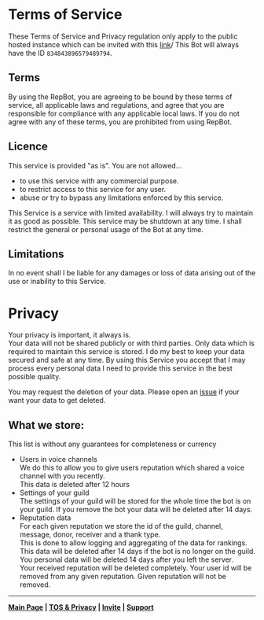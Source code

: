 # Terms of Service

These Terms of Service and Privacy regulation only apply to the public hosted instance which can be invited with this
[link](https://discord.com/api/oauth2/authorize?client_id=834843896579489794&permissions=1342532672&scope=bot%20applications.commands)/
This Bot will always have the ID `834843896579489794`.

## Terms

By using the RepBot, you are agreeing to be bound by these terms of service, all applicable laws and regulations, and
agree that you are responsible for compliance with any applicable local laws. If you do not agree with any of these
terms, you are prohibited from using RepBot.

## Licence

This service is provided "as is". You are not allowed...

- to use this service with any commercial purpose.
- to restrict access to this service for any user.
- abuse or try to bypass any limitations enforced by this service.

This Service is a service with limited availability. I will always try to maintain it as good as possible. This service
may be shutdown at any time. I shall restrict the general or personal usage of the Bot at any time.

## Limitations

In no event shall I be liable for any damages or loss of data arising out of the use or inability to this Service.

# Privacy

Your privacy is important, it always is.\
Your data will not be shared publicly or with third parties. Only data which is required to maintain this service is
stored. I do my best to keep your data secured and safe at any time. By using this Service you accept that I may process
every personal data I need to provide this service in the best possible quality.

You may request the deletion of your data. Please open
an [issue](https://github.com/RainbowDashLabs/reputation-bot/issues) if your want your data to get deleted.

## What we store:

This list is without any guarantees for completeness or currency

- Users in voice channels\
  We do this to allow you to give users reputation which shared a voice channel with you recently.\
  This data is deleted after 12 hours
- Settings of your guild\
  The settings of your guild will be stored for the whole time the bot is on your guild. If you remove the bot your data
  will be deleted after 14 days.
- Reputation data\
  For each given reputation we store the id of the guild, channel, message, donor, receiver and a thank type.\
  This is done to allow logging and aggregating of the data for rankings.\
  This data will be deleted after 14 days if the bot is no longer on the guild.\
  You personal data will be deleted 14 days after you left the server.\
  Your received reputation will be deleted completely. Your user id will be removed from any given reputation. Given
  reputation will not be removed.
  
---
**[Main Page](https://rainbowdashlabs.github.io/reputation-bot/) | [TOS & Privacy](https://rainbowdashlabs.github.io/reputation-bot/tos-privacy) | [Invite](https://discord.com/api/oauth2/authorize?client_id=834843896579489794&permissions=1342532672&scope=bot%20applications.commands) | [Support](https://discord.gg/5DrGmz7pHj)**
